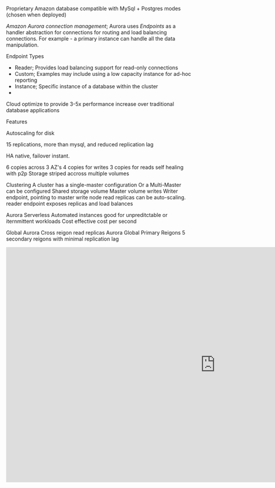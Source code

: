 Proprietary Amazon database compatible with MySql + Postgres modes (chosen when deployed)

*Amazon Aurora connection management*; Aurora uses *Endpoints* as a handler abstraction for connections for routing and load balancing connections. For example - a primary instance can handle all the data manipulation.

Endpoint Types
-	Reader; Provides load balancing support for read-only connections
-	Custom; Examples may include using a low capacity instance for ad-hoc reporting
-	Instance; Specific instance of a database within the cluster
-	
Cloud optimize to provide 3-5x performance increase over traditional database applications

Features

Autoscaling for disk

15 replications, more than mysql, and reduced replication lag

HA native, failover instant.

6 copies across 3 AZ's
	4 copies for writes
	3 copies for reads
	self healing with p2p
	Storage striped accross multiple volumes
	
Clustering
	A cluster has a single-master configuration
	Or a Multi-Master can be configured
	Shared storage volume
	Master volume writes
	Writer endpoint, pointing to master write node
	read replicas can be auto-scaling.
	reader endpoint exposes replicas and load balances

Aurora Serverless
	Automated instances
	good for unpreditctable or iternmittent workloads
	Cost effective cost per second
	
Global Aurora
	Cross reigon read replicas
	Aurora Global
		Primary Reigons
		5 secondary reigons with minimal replication lag

<iframe width="1138" height="640" src="https://www.youtube.com/embed/iwS1h7rLNBQ" title="YouTube video player" frameborder="0" allow="accelerometer; autoplay; clipboard-write; encrypted-media; gyroscope; picture-in-picture" allowfullscreen></iframe>


